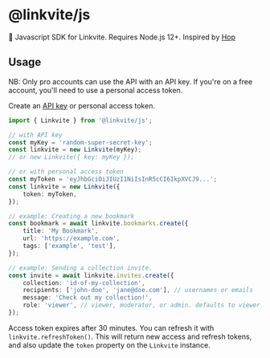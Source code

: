 # @linkvite/js

🤠 Javascript SDK for Linkvite. Requires Node.js 12+. Inspired by [Hop](https://github.com/hopinc/js)

## Usage

NB: Only pro accounts can use the API with an API key. If you're on a free account, you'll need to use a personal access token.

Create an [API key](https://docs.linkvite.io/reference/api-key) or personal access token.

```ts
import { Linkvite } from '@linkvite/js';

// with API key
const myKey = 'random-super-secret-key';
const linkvite = new Linkvite(myKey);
// or new Linkvite({ key: myKey });

// or with personal access token
const myToken = 'eyJhbGciOiJIUzI1NiIsInR5cCI6IkpXVCJ9...';
const linkvite = new Linkvite({
    token: myToken,
});

// example: Creating a new bookmark
const bookmark = await linkvite.bookmarks.create({
    title: 'My Bookmark',
    url: 'https://example.com',
    tags: ['example', 'test'],
});

// example: Sending a collection invite.
const invite = await linkvite.invites.create({
    collection: 'id-of-my-collection',
    recipients: ['john-doe', 'jane@doe.com'], // usernames or emails
    message: 'Check out my collection!',
    role: 'viewer', // viewer, moderator, or admin. defaults to viewer.
});
```

Access token expires after 30 minutes. You can refresh it with `linkvite.refreshToken()`. This will return new access and refresh tokens, and also update the `token` property on the `Linkvite` instance.